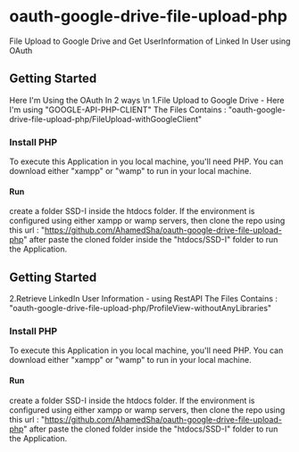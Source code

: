 # oauth-google-drive-file-upload-php
File Upload to Google Drive and Get UserInformation of Linked In User using OAuth

## Getting Started
Here I'm Using the OAuth In 2 ways \n
1.File Upload to Google Drive - Here I'm using "GOOGLE-API-PHP-CLIENT"
   The Files Contains :  "oauth-google-drive-file-upload-php/FileUpload-withGoogleClient"

### Install PHP
To execute this Application in you local machine, you'll need PHP.
You can download either "xampp" or "wamp" to run in your local machine.

#### Run
create a folder SSD-I inside the htdocs folder.
If the environment is configured using either xampp or wamp servers, then clone the repo using this url : "https://github.com/AhamedSha/oauth-google-drive-file-upload-php" after paste the cloned folder inside the "htdocs/SSD-I" folder to run the Application.


## Getting Started
2.Retrieve LinkedIn User Information - using RestAPI
    The Files Contains : "oauth-google-drive-file-upload-php/ProfileView-withoutAnyLibraries"
### Install PHP
To execute this Application in you local machine, you'll need PHP.
You can download either "xampp" or "wamp" to run in your local machine.

#### Run
create a folder SSD-I inside the htdocs folder.
If the environment is configured using either xampp or wamp servers, then clone the repo using this url : "https://github.com/AhamedSha/oauth-google-drive-file-upload-php" after paste the cloned folder inside the "htdocs/SSD-I" folder to run the Application.